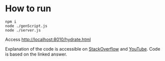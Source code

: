 # How to run
```
npm i
node ./genScript.js
node ./server.js
```

Access [http://localhost:8010/hydrate.html](http://localhost:8010/hydrate.html)

Explanation of the code is accessible on [StackOverflow](https://stackoverflow.com/a/59982310) and [YouTube](https://www.youtube.com/watch?v=fypmxYZGrfA). Code is based on the linked answer.
